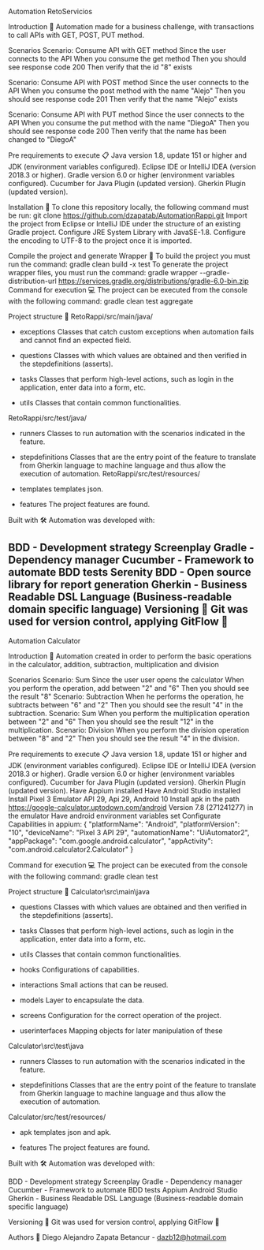 Automation RetoServicios

Introduction 🚀
Automation made for a business challenge, with transactions to call APIs with GET, POST, PUT method.

Scenarios
Scenario: Consume API with GET method
   Since the user connects to the API
   When you consume the get method
   Then you should see response code 200
   Then verify that the id "8" exists

Scenario: Consume API with POST method
    Since the user connects to the API
    When you consume the post method with the name "Alejo"
    Then you should see response code 201
    Then verify that the name "Alejo" exists

Scenario: Consume API with PUT method
    Since the user connects to the API
    When you consume the put method with the name "DiegoA"
    Then you should see response code 200
    Then verify that the name has been changed to "DiegoA"

Pre requirements to execute 📋
Java version 1.8, update 151 or higher and JDK (environment variables configured).
Eclipse IDE or IntelliJ IDEA (version 2018.3 or higher).
Gradle version 6.0 or higher (environment variables configured).
Cucumber for Java Plugin (updated version).
Gherkin Plugin (updated version).

Installation 🔧
To clone this repository locally, the following command must be run: 
git clone https://github.com/dzapatab/AutomationRappi.git
Import the project from Eclipse or IntelliJ IDE under the structure of an existing Gradle project.
Configure JRE System Library with JavaSE-1.8.
Configure the encoding to UTF-8 to the project once it is imported.

Compile the project and generate Wrapper 🔨
To build the project you must run the command: gradle clean build -x test
To generate the project wrapper files, you must run the command: gradle wrapper --gradle-distribution-url https://services.gradle.org/distributions/gradle-6.0-bin.zip
Command for execution 💻
The project can be executed from the console with the following command: gradle clean test aggregate

Project structure 🚧
RetoRappi/src/main/java/
+ exceptions
    Classes that catch custom exceptions when automation fails and cannot find an expected field.

+ questions
    Classes with which values are obtained and then verified in the stepdefinitions (asserts).

+ tasks
    Classes that perform high-level actions, such as login in the application, enter data into a form, etc.

+ utils
    Classes that contain common functionalities.

RetoRappi/src/test/java/
+ runners
    Classes to run automation with the scenarios indicated in the feature.

+ stepdefinitions
    Classes that are the entry point of the feature to translate from Gherkin language to machine language and thus allow the execution of automation.
RetoRappi/src/test/resources/

+ templates
    templates json.

+ features
    The project features are found.

Built with 🛠
Automation was developed with:

BDD - Development strategy
Screenplay
Gradle - Dependency manager
Cucumber - Framework to automate BDD tests
Serenity BDD - Open source library for report generation
Gherkin - Business Readable DSL Language (Business-readable domain specific language)
Versioning 📌
Git was used for version control, applying GitFlow 🔀
--------------------------------------------------------------------------------------------------------
Automation Calculator

Introduction 🚀
Automation created in order to perform the basic operations in the calculator, addition, subtraction, multiplication and division

Scenarios
Scenario: Sum
    Since the user user opens the calculator
    When you perform the operation, add between "2" and "6"
    Then you should see the result "8"
Scenario: Subtraction
    When he performs the operation, he subtracts between "6" and "2"
    Then you should see the result "4" in the subtraction.
Scenario: Sum
    When you perform the multiplication operation between "2" and "6"
    Then you should see the result "12" in the multiplication.
Scenario: Division
    When you perform the division operation between "8" and "2"
    Then you should see the result "4" in the division.

Pre requirements to execute 📋
Java version 1.8, update 151 or higher and JDK (environment variables configured).
Eclipse IDE or IntelliJ IDEA (version 2018.3 or higher).
Gradle version 6.0 or higher (environment variables configured).
Cucumber for Java Plugin (updated version).
Gherkin Plugin (updated version).
Have Appium installed
Have Android Studio installed
Install Pixel 3 Emulator API 29, Api 29, Android 10
Install apk in the path https://google-calculator.uptodown.com/android Version 7.8 (271241277) in the emulator
Have android environment variables set
Configurate Capabilities in appium:
{
  "platformName": "Android",
  "platformVersion": "10",
  "deviceName": "Pixel 3 API 29",
  "automationName": "UiAutomator2",
  "appPackage": "com.google.android.calculator",
  "appActivity": "com.android.calculator2.Calculator"
}

Command for execution 💻
The project can be executed from the console with the following command: gradle clean test

Project structure 🚧
Calculator\src\main\java

+ questions
    Classes with which values are obtained and then verified in the stepdefinitions (asserts).

+ tasks
    Classes that perform high-level actions, such as login in the application, enter data into a form, etc.

+ utils
    Classes that contain common functionalities.

+ hooks
    Configurations of capabilities.

+ interactions
    Small actions that can be reused.

+ models
    Layer to encapsulate the data.

+ screens
    Configuration for the correct operation of the project.

+ userinterfaces
    Mapping objects for later manipulation of these

Calculator\src\test\java
+ runners
    Classes to run automation with the scenarios indicated in the feature.

+ stepdefinitions
    Classes that are the entry point of the feature to translate from Gherkin language to machine language and thus allow the execution of automation.

Calculator/src/test/resources/

+ apk
    templates json and apk.

+ features
    The project features are found.

Built with 🛠
Automation was developed with:

BDD - Development strategy
Screenplay
Gradle - Dependency manager
Cucumber - Framework to automate BDD tests
Appium
Android Studio
Gherkin - Business Readable DSL Language (Business-readable domain specific language)

Versioning 📌
Git was used for version control, applying GitFlow 🔀

Authors 👨
Diego Alejandro Zapata Betancur - dazb12@hotmail.com